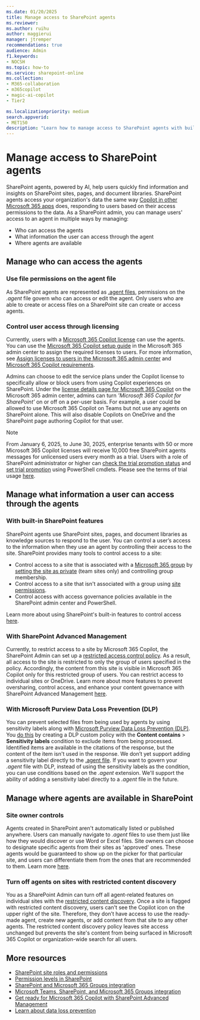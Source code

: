```yaml
---
ms.date: 01/20/2025
title: Manage access to SharePoint agents
ms.reviewer:
ms.author: ruihu
author: maggierui
manager: jtremper
recommendations: true
audience: Admin
f1.keywords:
- NOCSH
ms.topic: how-to
ms.service: sharepoint-online
ms.collection: 
- M365-collaboration
- m365copilot
- magic-ai-copilot
- Tier2

ms.localizationpriority: medium
search.appverid:
- MET150
description: "Learn how to manage access to SharePoint agents with built-in SharePoint permission models, SharePoint Advanced Management features such as restricted access control, restricted content discovery, and Microsoft Purview Data Loss Prevention (DLP)."
---
```

# Manage access to SharePoint agents

SharePoint agents, powered by AI, help users quickly find information and insights on SharePoint sites, pages, and document libraries. SharePoint agents access your organization's data the same way [Copilot in other Microsoft 365 apps](/sharepoint/sharepoint-copilot-best-practices#copilot-and-sharepoint) does, responding to users based on their access permissions to the data. As a SharePoint admin, you can manage users' access to an agent in multiple ways by managing:

- Who can access the agents
- What information the user can access through the agent
- Where agents are available

## Manage who can access the agents

### Use file permissions on the agent file

As SharePoint agents are represented as [.agent files](https://support.microsoft.com/office/create-and-edit-an-agent-d16c6ca1-a8e3-4096-af49-67e1cfdddd42#where-agent-file), permissions on the *.agent* file govern who can access or edit the agent. Only users who are able to create or access files on a SharePoint site can create or access agents.

### Control user access through licensing

Currently, users with a [Microsoft 365 Copilot license](/copilot/microsoft-365/microsoft-365-copilot-licensing) can use the agents. You can use the [Microsoft 365 Copilot setup guide](https://admin.microsoft.com/Adminportal/Home?Q=learndocs#/modernonboarding/microsoft365copilotsetupguide) in the Microsoft 365 admin center to assign the required licenses to users. For more information, see [Assign licenses to users in the Microsoft 365 admin center](/microsoft-365/admin/manage/assign-licenses-to-users) and [Microsoft 365 Copilot requirements](/copilot/microsoft-365/microsoft-365-copilot-requirements).

Admins can choose to edit the service plans under the Copilot license to specifically allow or block users from using Copilot experiences on SharePoint. Under the [license details page for Microsoft 365 Copilot](https://admin.microsoft.com/Adminportal/Home?#/licensedetailpage/639dec6b-bb19-468b-871c-c5c441c4b0cb) on the Microsoft 365 admin center, admins can turn *'Microsoft 365 Copilot for SharePoint'* on or off on a per-user basis. For example, a user could be allowed to use Microsoft 365 Copilot on Teams but not use any agents on SharePoint alone. This will also disable Copilots on OneDrive and the SharePoint page authoring Copilot for that user. 

> [!NOTE]
> From January 6, 2025, to June 30, 2025, enterprise tenants with 50 or more Microsoft 365 Copilot licenses will receive 10,000 free SharePoint agents messages for unlicensed users every month as a trial. Users with a role of SharePoint administrator or higher can [check the trial promotion status](/powershell/module/sharepoint-online/get-spocopilotpromooptinstatus) and [set trial promotion](/powershell/module/sharepoint-online/set-spocopilotpromooptinstatus) using PowerShell cmdlets. Please see the terms of trial usage [here](/legal/microsoft-365/in-app-trials-terms-of-service). 

## Manage what information a user can access through the agents

### With built-in SharePoint features

SharePoint agents use SharePoint sites, pages, and document libraries as knowledge sources to respond to the user. You can control a user’s access to the information when they use an agent by controlling their access to the site. SharePoint provides many tools to control access to a site:

- Control access to a site that is associated with a [Microsoft 365 group](/microsoft-365/solutions/collaboration-governance-overview) by [setting the site as private](https://support.microsoft.com/office/change-a-site-s-title-description-logo-and-site-information-settings-8376034d-d0c7-446e-9178-6ab51c58df42) (team sites only) and controlling group membership.
- Control access to a site that isn't associated with a group using [site permissions](/sharepoint/site-permissions).
- Control access with access governance policies available in the SharePoint admin center and PowerShell.

Learn more about using SharePoint's built-in features to control access [here](/sharepoint/sharepoint-copilot-best-practices#step-2---prevent-oversharing-and-control-access-with-sharepoint-and-onedrive).

### With SharePoint Advanced Management

Currently, to restrict access to a site by Microsoft 365 Copilot, the SharePoint Admin can set up a [restricted access control policy](/sharepoint/restricted-access-control). As a result, all access to the site is restricted to only the group of users specified in the policy. Accordingly, the content from this site is visible in Microsoft 365 Copilot only for this restricted group of users. You can restrict access to individual sites or OneDrive.
Learn more about more features to prevent oversharing, control access, and enhance your content governance with SharePoint Advanced Management [here](/sharepoint/get-ready-copilot-sharepoint-advanced-management).

### With Microsoft Purview Data Loss Prevention (DLP)

You can prevent selected files from being used by agents by using sensitivity labels along with [Microsoft Purview Data Loss Prevention (DLP)](/purview/dlp-learn-about-dlp). You [do this](/purview/dlp-create-deploy-policy#scenario-2-block-sharing-of-sensitive-items-via-sharepoint-and-onedrive-in-microsoft-365-with-external-users) by creating a DLP custom policy with the **Content contains** > **Sensitivity labels** condition to exclude items from being processed. Identified items are available in the citations of the response, but the content of the item isn't used in the response.
We don’t yet support adding a sensitivity label directly to the [.agent file](https://support.microsoft.com/office/create-and-edit-an-agent-d16c6ca1-a8e3-4096-af49-67e1cfdddd42#where-agent-file). If you want to govern your *.agent* file with DLP, instead of using the sensitivity labels as the condition, you can use conditions based on the *.agent* extension. We'll support the ability of adding a sensitivity label directly to a *.agent* file in the future.

## Manage where agents are available in SharePoint

### Site owner controls

Agents created in SharePoint aren't automatically listed or published anywhere. Users can manually navigate to *.agent* files to use them just like how they would discover or use Word or Excel files. Site owners can choose to designate specific agents from their sites as 'approved' ones. These agents would be guaranteed to show up on the picker for that particular site, and users can differentiate them from the ones that are recommended to them. Learn more [here](https://support.microsoft.com/en-us/office/manage-agents-in-sharepoint-bcab837a-835c-4a1a-8ad4-d53a353c369f).

### Turn off agents on sites with restricted content discovery

You as a SharePoint Admin can turn off all agent-related features on individual sites with the [restricted content discovery](/sharepoint/restricted-content-discovery). Once a site is flagged with restricted content discovery, users can't see the Copilot icon on the upper right of the site. Therefore, they don’t have access to use the ready-made agent, create new agents, or add content from that site to any other agents. The restricted content discovery policy leaves site access unchanged but prevents the site's content from being surfaced in Microsoft 365 Copilot or organization-wide search for all users. 

## More resources

- [SharePoint site roles and permissions](/sharepoint/site-permissions)
- [Permission levels in SharePoint](/sharepoint/understanding-permission-levels)
- [SharePoint and Microsoft 365 Groups integration](/microsoft-365/solutions/groups-sharepoint-governance)
- [Microsoft Teams, SharePoint, and Microsoft 365 Groups integration](/microsoft-365/solutions/groups-sharepoint-teams-governance)
- [Get ready for Microsoft 365 Copilot with SharePoint Advanced Management](/sharepoint/get-ready-copilot-sharepoint-advanced-management)
- [Learn about data loss prevention](/purview/dlp-learn-about-dlp)
